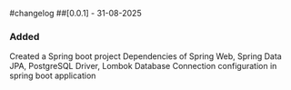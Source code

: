 #changelog
##[0.0.1] - 31-08-2025
### Added
Created a Spring boot project
Dependencies of Spring Web, Spring Data JPA, PostgreSQL Driver, Lombok
Database Connection configuration in spring boot application 
